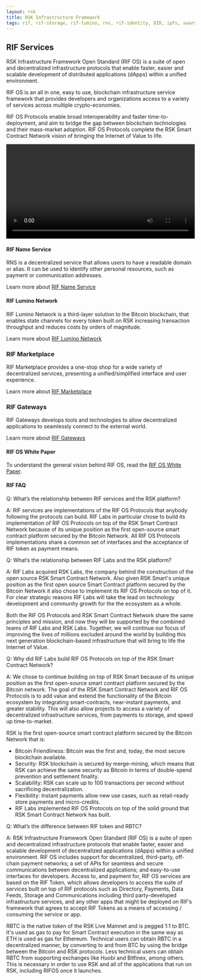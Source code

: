 ```yaml
---
layout: rsk
title: RSK Infrastructure Framework
tags: rif, rif-storage, rif-lumino, rns, rif-identity, DID, ipfs, swarm, storage, node, sdk, libraries, infrastructure, protocols, mvp, design, rbtc, defi, decentralized, quick-start, guides, tutorial, networks, dapps, tools, rsk, ethereum, smart-contracts, install, get-started, how-to, mainnet, testnet, contracts, wallets, web3, crypto
---
```


## RIF Services

RSK Infrastructure Framework Open Standard (RIF OS) is a suite of open and decentralized infrastructure protocols that enable faster, easier and scalable development of distributed applications (dApps) within a unified environment.

RIF OS is an all in one, easy to use, blockchain infrastructure service framework that provides developers and organizations access to a variety of services across multiple crypto-economies.

RIF OS Protocols enable broad interoperability and faster time-to-deployment, and aim to bridge the gap between blockchain technologies and their mass-market adoption. RIF OS Protocols complete the RSK Smart Contract Network vision of bringing the Internet of Value to life.

<div class="video-container">
  <video style="width: 100%" controls src="https://cdn.rifos.org/home_video.mp4"></video>
</div>


#### RIF Name Service

RNS is a decentralized service that allows users to have a readable domain or alias. It can be used to identify other personal resources, such as payment or communication addresses.

Learn more about [RIF Name Service](./rns)

#### RIF Lumino Network

RIF Lumino Network is a third-layer solution to the Bitcoin blockchain, that enables state channels for every token built on RSK increasing transaction throughput and reduces costs by orders of magnitude.

Learn more about [RIF Lumino Network](./lumino)

### RIF Marketplace

RIF Marketplace provides a one-stop shop for a wide variety of decentralized services, presenting a unified/simplified interface and user experience. 

Learn more about [RIF Marketplace](./marketplace)

### RIF Gateways

RIF Gateways develops tools and technologies to allow decentralized applications to seamlessly connect to the external world. 

Learn more about [RIF Gateways](./gateways)

#### RIF OS White Paper

To understand the general vision behind RIF OS, read the [RIF OS White Paper](https://docs.rifos.org/rif-whitepaper-en.pdf).

#### RIF FAQ

Q: What’s the relationship between RIF services and the RSK platform?

A: RIF services are implementations of the RIF OS Protocols that anybody following the protocols can build. RIF Labs in particular chose to build its implementation of RIF OS Protocols on top of the RSK Smart Contract Network because of its unique position as the first open-source smart contract platform secured by the Bitcoin Network. All RIF OS Protocols implementations share a common set of interfaces and the acceptance of RIF token as payment means.

Q: What’s the relationship between RIF Labs and the RSK platform?

A: RIF Labs acquired RSK Labs, the company behind the construction of the open source RSK Smart Contract Network. Also given RSK Smart's unique position as the first open source Smart Contract platform secured by the Bitcoin Network it also chose to implement its RIF OS Protocols on top of it. For clear strategic reasons RIF Labs will take the lead on technology development and community growth for the the ecosystem as a whole.

Both the RIF OS Protocols and RSK Smart Contract Network share the same principles and mission, and now they will be supported by the combined teams of RIF Labs and RSK Labs. Together, we will continue our focus of improving the lives of millions excluded around the world by building this next generation blockchain-based infrastructure that will bring to life the Internet of Value.

Q: Why did RIF Labs build RIF OS Protocols on top of the RSK Smart Contract Network?

A: We chose to continue building on top of RSK Smart because of its unique position as the first open-source smart contract platform secured by the Bitcoin network. The goal of the RSK Smart Contract Network and RIF OS Protocols is to add value and extend the functionality of the Bitcoin ecosystem by integrating smart-contracts, near-instant payments, and greater stability. This will also allow projects to access a variety of decentralized infrastructure services, from payments to storage, and speed up time-to-market.

RSK is the first open-source smart contract platform secured by the Bitcoin Network that is:

* Bitcoin Friendliness: Bitcoin was the first and, today, the most secure blockchain available.
* Security: RSK blockchain is secured by merge-mining, which means that RSK can achieve the same security as Bitcoin in terms of double-spend prevention and settlement finality.
* Scalability: RSK can scale up to 100 transactions per second without sacrificing decentralization.
* Flexibility: Instant payments allow new use cases, such as retail-ready store payments and micro-credits.
* RIF Labs implemented RIF OS Protocols on top of the solid ground that RSK Smart Contract Network has built.

Q: What’s the difference between RIF token and RBTC?

A: RSK Infrastructure Framework Open Standard (RIF OS) is a suite of open and decentralized infrastructure protocols that enable faster, easier and scalable development of decentralized applications (dApps) within a unified environment. RIF OS includes support for decentralized, third-party, off-chain payment networks; a set of APIs for seamless and secure communications between decentralized applications; and easy-to-use interfaces for developers. Access to, and payment for, RIF OS services are based on the RIF Token, which allows developers to access the suite of services built on top of RIF protocols such as Directory, Payments, Data Feeds, Storage and Communications including third party-developed infrastructure services, and any other apps that might be deployed on RIF’s framework that agrees to accept RIF Tokens as a means of accessing / consuming the service or app.

RBTC is the native token of the RSK Live Mainnet and is pegged 1:1 to BTC. It's used as gas to pay for Smart Contract execution in the same way as ETH is used as gas for Ethereum. Technical users can obtain RBTC in a decentralized manner, by converting to and from BTC by using the bridge between the Bitcoin and RSK protocols. Less technical users can obtain RBTC from supporting exchanges like Huobi and Bitfinex, among others. This is necessary in order to use RSK and all of the applications that run on RSK, including RIFOS once it launches.
